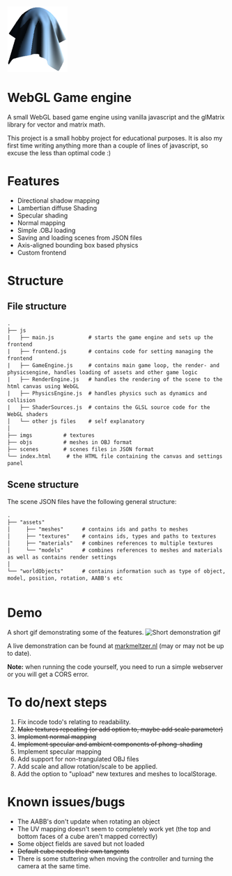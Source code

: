 ![Logo](./logo_150.png)

# WebGL Game engine
A small WebGL based game engine using vanilla javascript and the glMatrix library for vector and matrix math.

This project is a small hobby project for educational purposes. It is also my first time writing anything more than a couple of lines of javascript, so excuse the less than optimal code :)

# Features
 - Directional shadow mapping
 - Lambertian diffuse Shading
 - Specular shading
 - Normal mapping
 - Simple .OBJ loading
 - Saving and loading scenes from JSON files
 - Axis-aligned bounding box based physics
 - Custom frontend

# Structure
## File structure
```
.
├── js
|   ├── main.js           # starts the game engine and sets up the frontend
|   ├── frontend.js       # contains code for setting managing the frontend
|   ├── GameEngine.js     # contains main game loop, the render- and physicsengine, handles loading of assets and other game logic
|   ├── RenderEngine.js   # handles the rendering of the scene to the html canvas using WebGL
|   ├── PhysicsEngine.js  # handles physics such as dynamics and collision
|   ├── ShaderSources.js  # contains the GLSL source code for the WebGL shaders
│   └── other js files    # self explanatory
│     
├── imgs          # textures
├── objs          # meshes in OBJ format
├── scenes        # scenes files in JSON format
└── index.html     # the HTML file containing the canvas and settings panel
```
## Scene structure
The scene JSON files have the following general structure:
```
.
├── "assets"
│     ├── "meshes"      # contains ids and paths to meshes
│     ├── "textures"    # contains ids, types and paths to textures
│     ├── "materials"   # combines references to multiple textures
│     └── "models"      # combines references to meshes and materials as well as contains render settings
│
└── "worldObjects"      # contains information such as type of object, model, position, rotation, AABB's etc


```

# Demo
A short gif demonstrating some of the features.
![Short demonstration gif](./WebGL_demo2.gif)


A live demonstration can be found at [markmeltzer.nl](http://markmeltzer.nl) (may or may not be up to date).

**Note:** when running the code yourself, you need to run a simple webserver or you will get a CORS error.

# To do/next steps
1. Fix incode todo's relating to readability.
2. ~~Make textures repeating (or add option to, maybe add scale parameter)~~
3. ~~Implement normal mapping~~
4. ~~Implement specular and ambient components of phong-shading~~
5. Implement specular mapping
6. Add support for non-trangulated OBJ files
7. Add scale and allow rotation/scale to be applied.
8. Add the option to "upload" new textures and meshes to localStorage.

# Known issues/bugs
- The AABB's don't update when rotating an object
- The UV mapping doesn't seem to completely work yet (the top and bottom faces of a cube aren't mapped correctly)
- Some object fields are saved but not loaded
- ~~Default cube needs their own tangents~~
- There is some stuttering when moving the controller and turning the camera at the same time.